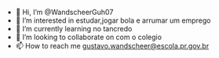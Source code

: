 - 👋 Hi, I’m @WandscheerGuh07
- 👀 I’m interested in estudar,jogar bola e arrumar um emprego
- 🌱 I’m currently learning no tancredo
- 💞️ I’m looking to collaborate on com o colegio 
- 📫 How to reach me gustavo.wandscheer@escola.pr.gov.br

<!---
WandscheerGuh07/WandscheerGuh07 is a ✨ special ✨ repository because its `README.md` (this file) appears on your GitHub profile.
You can click the Preview link to take a look at your changes.
--->
